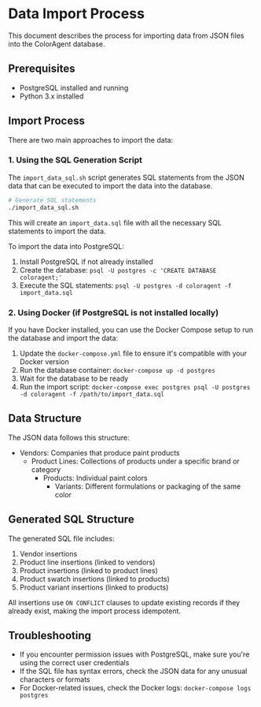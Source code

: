 # Data Import Process

This document describes the process for importing data from JSON files into the ColorAgent database.

## Prerequisites

-   PostgreSQL installed and running
-   Python 3.x installed

## Import Process

There are two main approaches to import the data:

### 1. Using the SQL Generation Script

The `import_data_sql.sh` script generates SQL statements from the JSON data that can be executed to import the data into the database.

```bash
# Generate SQL statements
./import_data_sql.sh
```

This will create an `import_data.sql` file with all the necessary SQL statements to import the data.

To import the data into PostgreSQL:

1. Install PostgreSQL if not already installed
2. Create the database: `psql -U postgres -c 'CREATE DATABASE coloragent;'`
3. Execute the SQL statements: `psql -U postgres -d coloragent -f import_data.sql`

### 2. Using Docker (if PostgreSQL is not installed locally)

If you have Docker installed, you can use the Docker Compose setup to run the database and import the data:

1. Update the `docker-compose.yml` file to ensure it's compatible with your Docker version
2. Run the database container: `docker-compose up -d postgres`
3. Wait for the database to be ready
4. Run the import script: `docker-compose exec postgres psql -U postgres -d coloragent -f /path/to/import_data.sql`

## Data Structure

The JSON data follows this structure:

-   Vendors: Companies that produce paint products
    -   Product Lines: Collections of products under a specific brand or category
        -   Products: Individual paint colors
            -   Variants: Different formulations or packaging of the same color

## Generated SQL Structure

The generated SQL file includes:

1. Vendor insertions
2. Product line insertions (linked to vendors)
3. Product insertions (linked to product lines)
4. Product swatch insertions (linked to products)
5. Product variant insertions (linked to products)

All insertions use `ON CONFLICT` clauses to update existing records if they already exist, making the import process idempotent.

## Troubleshooting

-   If you encounter permission issues with PostgreSQL, make sure you're using the correct user credentials
-   If the SQL file has syntax errors, check the JSON data for any unusual characters or formats
-   For Docker-related issues, check the Docker logs: `docker-compose logs postgres`
